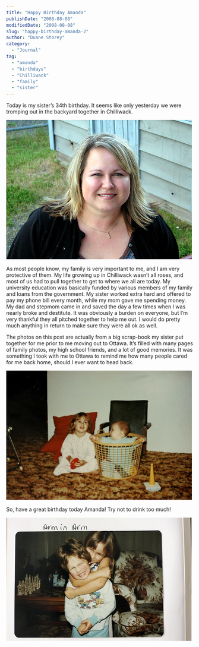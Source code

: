 ```yaml
---
title: "Happy Birthday Amanda"
publishDate: "2008-08-08"
modifiedDate: "2008-08-08"
slug: "happy-birthday-amanda-2"
author: "Duane Storey"
category:
  - "Journal"
tag:
  - "amanda"
  - "birthdays"
  - "Chilliwack"
  - "family"
  - "sister"
---
```


Today is my sister’s 34th birthday. It seems like only yesterday we were tromping out in the backyard together in Chilliwack.

[![Me And Amanda](_images/happy-birthday-amanda-1.jpg)](http://flickr.com/photos/duanestorey/2744557300/in/photostream/)

As most people know, my family is very important to me, and I am very protective of them. My life growing up in Chilliwack wasn’t all roses, and most of us had to pull together to get to where we all are today. My university education was basically funded by various members of my family and loans from the government. My sister worked extra hard and offered to pay my phone bill every month, while my mom gave me spending money. My dad and stepmom came in and saved the day a few times when I was nearly broke and destitute. It was obviously a burden on everyone, but I’m very thankful they all pitched together to help me out. I would do pretty much anything in return to make sure they were all ok as well.

The photos on this post are actually from a big scrap-book my sister put together for me prior to me moving out to Ottawa. It’s filled with many pages of family photos, my high school friends, and a lot of good memories. It was something I took with me to Ottawa to remind me how many people cared for me back home, should I ever want to head back.

[![Duane Storey In A Basket](_images/happy-birthday-amanda-2.jpg)](http://flickr.com/photos/duanestorey/2743720249/in/photostream/)

So, have a great birthday today Amanda! Try not to drink too much!

[![Amanda](_images/happy-birthday-amanda-3.jpg)](http://flickr.com/photos/duanestorey/2744557178/in/photostream/)